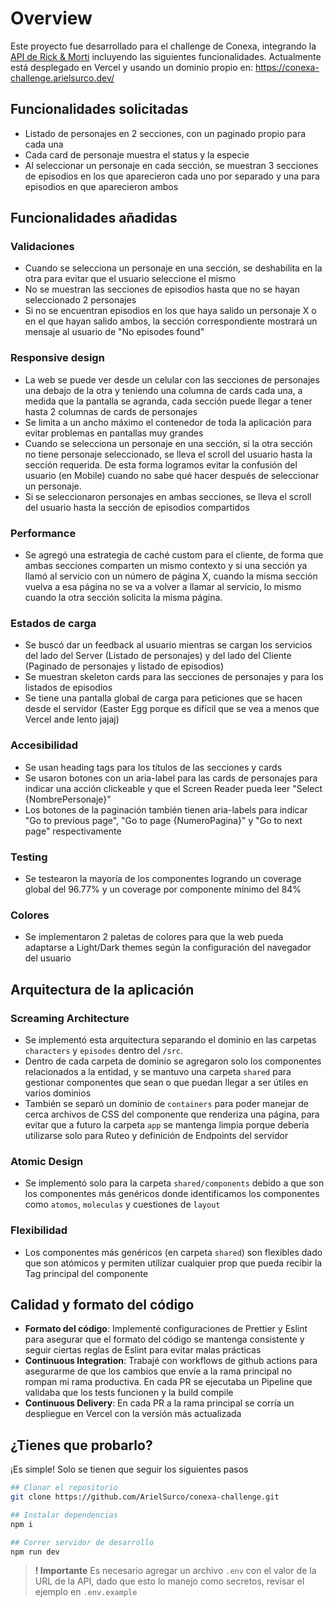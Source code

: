 # Overview

Este proyecto fue desarrollado para el challenge de Conexa, integrando la [API de Rick & Morti](https://rickandmortyapi.com/documentation/#rest) incluyendo las siguientes funcionalidades. Actualmente está desplegado en Vercel y usando un dominio propio en: https://conexa-challenge.arielsurco.dev/

## Funcionalidades solicitadas

- Listado de personajes en 2 secciones, con un paginado propio para cada una
- Cada card de personaje muestra el status y la especie
- Al seleccionar un personaje en cada sección, se muestran 3 secciones de episodios en los que aparecieron cada uno por separado y una para episodios en que aparecieron ambos

## Funcionalidades añadidas

### Validaciones

- Cuando se selecciona un personaje en una sección, se deshabilita en la otra para evitar que el usuario seleccione el mismo
- No se muestran las secciones de episodios hasta que no se hayan seleccionado 2 personajes
- Si no se encuentran episodios en los que haya salido un personaje X o en el que hayan salido ambos, la sección correspondiente mostrará un mensaje al usuario de "No episodes found"

### Responsive design

- La web se puede ver desde un celular con las secciones de personajes una debajo de la otra y teniendo una columna de cards cada una, a medida que la pantalla se agranda, cada sección puede llegar a tener hasta 2 columnas de cards de personajes
- Se limita a un ancho máximo el contenedor de toda la aplicación para evitar problemas en pantallas muy grandes
- Cuando se selecciona un personaje en una sección, si la otra sección no tiene personaje seleccionado, se lleva el scroll del usuario hasta la sección requerida. De esta forma logramos evitar la confusión del usuario (en Mobile) cuando no sabe qué hacer después de seleccionar un personaje.
- Si se seleccionaron personajes en ambas secciones, se lleva el scroll del usuario hasta la sección de episodios compartidos

### Performance

- Se agregó una estrategia de caché custom para el cliente, de forma que ambas secciones comparten un mismo contexto y si una sección ya llamó al servicio con un número de página X, cuando la misma sección vuelva a esa página no se va a volver a llamar al servicio, lo mismo cuando la otra sección solicita la misma página.

### Estados de carga

- Se buscó dar un feedback al usuario mientras se cargan los servicios del lado del Server (Listado de personajes) y del lado del Cliente (Paginado de personajes y listado de episodios)
- Se muestran skeleton cards para las secciones de personajes y para los listados de episodios
- Se tiene una pantalla global de carga para peticiones que se hacen desde el servidor (Easter Egg porque es difícil que se vea a menos que Vercel ande lento jajaj)

### Accesibilidad

- Se usan heading tags para los títulos de las secciones y cards
- Se usaron botones con un aria-label para las cards de personajes para indicar una acción clickeable y que el Screen Reader pueda leer "Select {NombrePersonaje}"
- Los botones de la paginación también tienen aria-labels para indicar "Go to previous page", "Go to page {NumeroPagina}" y "Go to next page" respectivamente

### Testing

- Se testearon la mayoría de los componentes logrando un coverage global del 96.77% y un coverage por componente mínimo del 84%

### Colores

- Se implementaron 2 paletas de colores para que la web pueda adaptarse a Light/Dark themes según la configuración del navegador del usuario

## Arquitectura de la aplicación

### Screaming Architecture

- Se implementó esta arquitectura separando el dominio en las carpetas `characters` y `episodes` dentro del `/src`.
- Dentro de cada carpeta de dominio se agregaron solo los componentes relacionados a la entidad, y se mantuvo una carpeta `shared` para gestionar componentes que sean o que puedan llegar a ser útiles en varios dominios
- También se separó un dominio de `containers` para poder manejar de cerca archivos de CSS del componente que renderiza una página, para evitar que a futuro la carpeta `app` se mantenga limpia porque debería utilizarse solo para Ruteo y definición de Endpoints del servidor

### Atomic Design

- Se implementó solo para la carpeta `shared/components` debido a que son los componentes más genéricos donde identificamos los componentes como `atomos`, `moleculas` y cuestiones de `layout`

### Flexibilidad

- Los componentes más genéricos (en carpeta `shared`) son flexibles dado que son atómicos y permiten utilizar cualquier prop que pueda recibir la Tag principal del componente

## Calidad y formato del código

- **Formato del código**: Implementé configuraciones de Prettier y Eslint para asegurar que el formato del código se mantenga consistente y seguir ciertas reglas de Eslint para evitar malas prácticas
- **Continuous Integration**: Trabajé con workflows de github actions para asegurarme de que los cambios que envíe a la rama principal no rompan mi rama productiva. En cada PR se ejecutaba un Pipeline que validaba que los tests funcionen y la build compile
- **Continuous Delivery**: En cada PR a la rama principal se corría un despliegue en Vercel con la versión más actualizada

## ¿Tienes que probarlo?

¡Es simple! Solo se tienen que seguir los siguientes pasos

```bash
## Clonar el repositorio
git clone https://github.com/ArielSurco/conexa-challenge.git

## Instalar dependencias
npm i

## Correr servidor de desarrollo
npm run dev
```

> **! Importante**
> Es necesario agregar un archivo `.env` con el valor de la URL de la API, dado que esto lo manejo como secretos, revisar el ejemplo en `.env.example`
